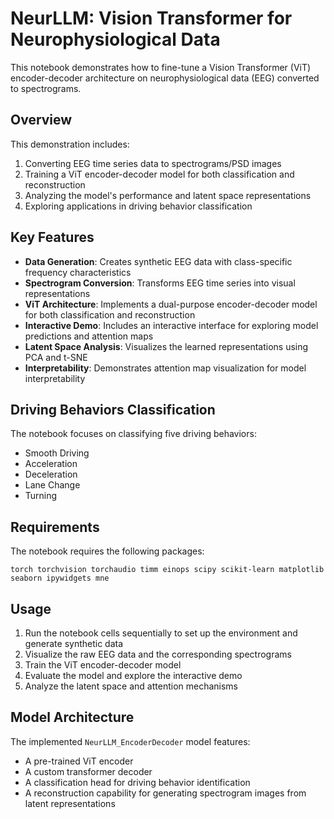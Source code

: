 # NeurLLM: Vision Transformer for Neurophysiological Data

This notebook demonstrates how to fine-tune a Vision Transformer (ViT) encoder-decoder architecture on neurophysiological data (EEG) converted to spectrograms.

## Overview

This demonstration includes:

1. Converting EEG time series data to spectrograms/PSD images
2. Training a ViT encoder-decoder model for both classification and reconstruction
3. Analyzing the model's performance and latent space representations
4. Exploring applications in driving behavior classification

## Key Features

- **Data Generation**: Creates synthetic EEG data with class-specific frequency characteristics
- **Spectrogram Conversion**: Transforms EEG time series into visual representations
- **ViT Architecture**: Implements a dual-purpose encoder-decoder model for both classification and reconstruction
- **Interactive Demo**: Includes an interactive interface for exploring model predictions and attention maps
- **Latent Space Analysis**: Visualizes the learned representations using PCA and t-SNE
- **Interpretability**: Demonstrates attention map visualization for model interpretability

## Driving Behaviors Classification

The notebook focuses on classifying five driving behaviors:
- Smooth Driving
- Acceleration
- Deceleration
- Lane Change
- Turning

## Requirements

The notebook requires the following packages:
```
torch torchvision torchaudio timm einops scipy scikit-learn matplotlib seaborn ipywidgets mne
```

## Usage

1. Run the notebook cells sequentially to set up the environment and generate synthetic data
2. Visualize the raw EEG data and the corresponding spectrograms
3. Train the ViT encoder-decoder model
4. Evaluate the model and explore the interactive demo
5. Analyze the latent space and attention mechanisms

## Model Architecture

The implemented `NeurLLM_EncoderDecoder` model features:
- A pre-trained ViT encoder
- A custom transformer decoder
- A classification head for driving behavior identification
- A reconstruction capability for generating spectrogram images from latent representations 
